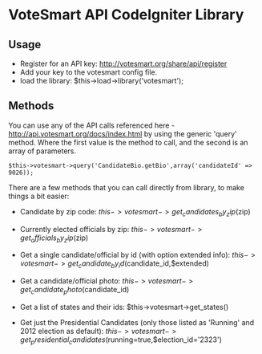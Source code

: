# VoteSmart API CodeIgniter Library

## Usage

+ Register for an API key: http://votesmart.org/share/api/register
+ Add your key to the votesmart config file.
+ load the library:  $this->load->library('votesmart');

## Methods

You can use any of the API calls referenced here - http://api.votesmart.org/docs/index.html 
by using the generic 'query' method.  Where the first value is the method to call, and the second is an array of parameters.

    $this->votesmart->query('CandidateBio.getBio',array('candidateId' => 9026));

There are a few methods that you can call directly from library, to make things a bit easier:

+ Candidate by zip code: $this->votesmart->get_candidates_by_zip($zip)

+ Currently elected officials by zip: $this->votesmart->get_officials_by_zip($zip)

+ Get a single candidate/official by id (with option extended info): $this->votesmart->get_candidate_by_id($candidate_id,$extended)

+ Get a candidate/official photo: $this->votesmart->get_candidate_photo($candidate_id)

+ Get a list of states and their ids: $this->votesmart->get_states()

+ Get just the Presidential Candidates (only those listed as 'Running' and 2012 election as default): 
$this->votesmart->get_presidential_candidates($running=true,$election_id='2323')